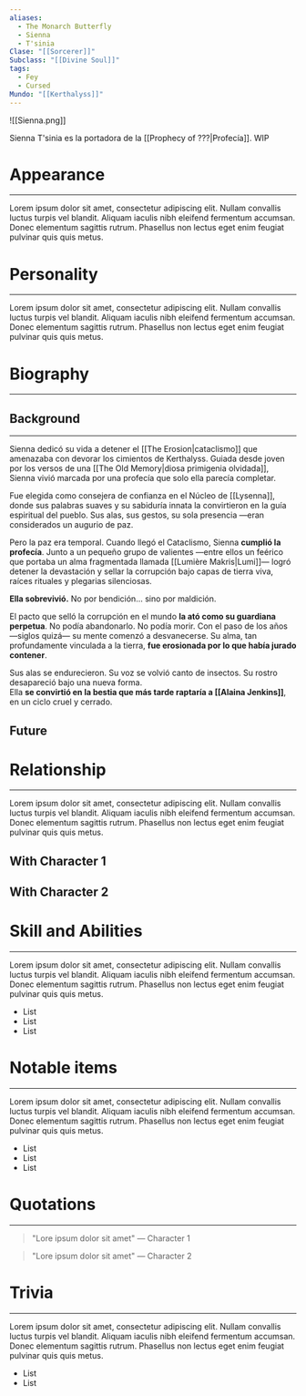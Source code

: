 ```yaml
---
aliases:
  - The Monarch Butterfly
  - Sienna
  - T'sinia
Clase: "[[Sorcerer]]"
Subclass: "[[Divine Soul]]"
tags:
  - Fey
  - Cursed
Mundo: "[[Kerthalyss]]"
---
```

![[Sienna.png]]

Sienna T'sinia es la portadora de la [[Prophecy of ???|Profecía]]. WIP

# Appearance
---

Lorem ipsum dolor sit amet, consectetur adipiscing elit. Nullam convallis luctus turpis vel blandit. Aliquam iaculis nibh eleifend fermentum accumsan. Donec elementum sagittis rutrum. Phasellus non lectus eget enim feugiat pulvinar quis quis metus.
# Personality
---

Lorem ipsum dolor sit amet, consectetur adipiscing elit. Nullam convallis luctus turpis vel blandit. Aliquam iaculis nibh eleifend fermentum accumsan. Donec elementum sagittis rutrum. Phasellus non lectus eget enim feugiat pulvinar quis quis metus.
# Biography
---
## Background
---
Sienna dedicó su vida a detener el [[The Erosion|cataclismo]] que amenazaba con devorar los cimientos de Kerthalyss. Guiada desde joven por los versos de una [[The Old Memory|diosa primigenia olvidada]], Sienna vivió marcada por una profecía que solo ella parecía completar.

Fue elegida como consejera de confianza en el Núcleo de [[Lysenna]], donde sus palabras suaves y su sabiduría innata la convirtieron en la guía espiritual del pueblo. Sus alas, sus gestos, su sola presencia —eran considerados un augurio de paz.

Pero la paz era temporal. Cuando llegó el Cataclismo, Sienna **cumplió la profecía**. Junto a un pequeño grupo de valientes —entre ellos un feérico que portaba un alma fragmentada llamada [[Lumière Makris|Lumi]]— logró detener la devastación y sellar la corrupción bajo capas de tierra viva, raíces rituales y plegarias silenciosas.

**Ella sobrevivió.** No por bendición... sino por maldición.

El pacto que selló la corrupción en el mundo **la ató como su guardiana perpetua**. No podía abandonarlo. No podía morir. Con el paso de los años —siglos quizá— su mente comenzó a desvanecerse. Su alma, tan profundamente vinculada a la tierra, **fue erosionada por lo que había jurado contener**.

Sus alas se endurecieron. Su voz se volvió canto de insectos. Su rostro desapareció bajo una nueva forma.  
Ella **se convirtió en la bestia que más tarde raptaría a [[Alaina Jenkins]]**, en un ciclo cruel y cerrado.
## Future

# Relationship
---
Lorem ipsum dolor sit amet, consectetur adipiscing elit. Nullam convallis luctus turpis vel blandit. Aliquam iaculis nibh eleifend fermentum accumsan. Donec elementum sagittis rutrum. Phasellus non lectus eget enim feugiat pulvinar quis quis metus.

## With Character 1

## With Character 2

# Skill and Abilities
---
Lorem ipsum dolor sit amet, consectetur adipiscing elit. Nullam convallis luctus turpis vel blandit. Aliquam iaculis nibh eleifend fermentum accumsan. Donec elementum sagittis rutrum. Phasellus non lectus eget enim feugiat pulvinar quis quis metus.

- List
- List
- List
# Notable items
---
Lorem ipsum dolor sit amet, consectetur adipiscing elit. Nullam convallis luctus turpis vel blandit. Aliquam iaculis nibh eleifend fermentum accumsan. Donec elementum sagittis rutrum. Phasellus non lectus eget enim feugiat pulvinar quis quis metus.

- List
- List
- List
# Quotations
---
>"Lore ipsum dolor sit amet" — Character 1

>"Lore ipsum dolor sit amet" — Character 2

# Trivia
---
Lorem ipsum dolor sit amet, consectetur adipiscing elit. Nullam convallis luctus turpis vel blandit. Aliquam iaculis nibh eleifend fermentum accumsan. Donec elementum sagittis rutrum. Phasellus non lectus eget enim feugiat pulvinar quis quis metus.

- List
- List